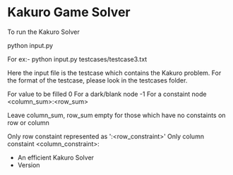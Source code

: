 # Kakuro Game Solver #

To run the Kakuro Solver 

python input.py <inputfile>

For ex:- 
python input.py testcases/testcase3.txt

Here the input file is the testcase which contains the Kakuro problem.
For the format of the testcase, please look in the testcases folder.

For value to be filled  0 
For a dark/blank node  -1
For a constaint node  <column_sum>:<row_sum>

Leave column_sum, row_sum empty for those which have no constaints on row or column

Only row constaint represented as   ':<row_constraint>'
Only column constaint                <column_constraint>:



* An efficient Kakuro Solver
* Version

